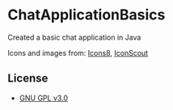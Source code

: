 # ChatApplicationBasics
Created a basic chat application in Java

Icons and images from: [Icons8](https://icons8.com), [IconScout](https://iconscout.com/)


## License

  - [GNU GPL v3.0](https://www.gnu.org/licenses/gpl-3.0.html)
